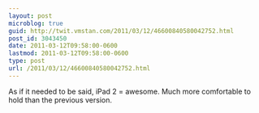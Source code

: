 ```yaml
---
layout: post
microblog: true
guid: http://twit.vmstan.com/2011/03/12/46600840580042752.html
post_id: 3043450
date: 2011-03-12T09:58:00-0600
lastmod: 2011-03-12T09:58:00-0600
type: post
url: /2011/03/12/46600840580042752.html
---
```

As if it needed to be said, iPad 2 = awesome. Much more comfortable to hold than the previous version.
